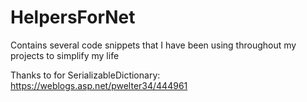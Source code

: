 # HelpersForNet
Contains several code snippets that I have been using throughout my projects to simplify my life

Thanks to for SerializableDictionary:
https://weblogs.asp.net/pwelter34/444961